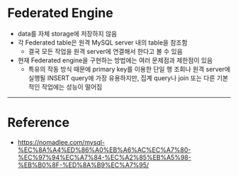# Federated Engine

- data를 자체 storage에 저장하지 않음
- 각 Federated table은 원격 MySQL server 내의 table을 참조함
    - 결국 모든 작업을 원격 server에 연결해서 한다고 볼 수 있음
- 현재 Federated engine을 구현하는 방법에는 여러 문제점과 제한점이 있음
    - 특유의 작동 방식 때문에 primary key를 이용한 단일 행 조회나 원격 server에 실행될 INSERT query에 가장 유용하지만, 집계 query나 join 또는 다른 기본적인 작업에는 성능이 떨어짐

---

# Reference

- https://nomadlee.com/mysql-%EC%8A%A4%ED%86%A0%EB%A6%AC%EC%A7%80-%EC%97%94%EC%A7%84-%EC%A2%85%EB%A5%98-%EB%B0%8F-%ED%8A%B9%EC%A7%95/